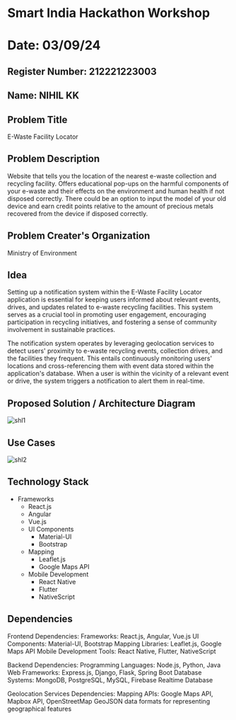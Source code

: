 # Smart India Hackathon Workshop
# Date: 03/09/24
## Register Number: 212221223003
## Name: NIHIL KK
## Problem Title
E-Waste Facility Locator
## Problem Description
Website that tells you the location of the nearest e-waste collection and recycling facility. Offers educational pop-ups on the harmful components of your e-waste and their effects on the environment and human health if not disposed correctly. There could be an option to input the model of your old device and earn credit points relative to the amount of precious metals recovered from the device if disposed correctly.
## Problem Creater's Organization
Ministry of Environment

## Idea

Setting up a notification system within the E-Waste Facility Locator application is essential for keeping users informed about relevant events, drives, and updates related to e-waste recycling facilities. This system serves as a crucial tool in promoting user engagement, encouraging participation in recycling initiatives, and fostering a sense of community involvement in sustainable practices.

The notification system operates by leveraging geolocation services to detect users' proximity to e-waste recycling events, collection drives, and the facilities they frequent. This entails continuously monitoring users' locations and cross-referencing them with event data stored within the application's database. When a user is within the vicinity of a relevant event or drive, the system triggers a notification to alert them in real-time.

## Proposed Solution / Architecture Diagram
![shl1](https://github.com/Ayisharinsi/SIHPS/assets/148609304/8cb945af-a96f-4fd9-aa1d-7c58f64cbc2a)


## Use Cases
![shl2](https://github.com/Ayisharinsi/SIHPS/assets/148609304/285541b5-d62f-4d62-a50b-084ed386a7e8)

## Technology Stack
- Frameworks
    - React.js
    - Angular
    - Vue.js
  - UI Components
    - Material-UI
    - Bootstrap
  - Mapping
    - Leaflet.js
    - Google Maps API
  - Mobile Development
    - React Native
    - Flutter
    - NativeScript

## Dependencies
Frontend Dependencies:
Frameworks: React.js, Angular, Vue.js
UI Components: Material-UI, Bootstrap
Mapping Libraries: Leaflet.js, Google Maps API
Mobile Development Tools: React Native, Flutter, NativeScript

Backend Dependencies:
Programming Languages: Node.js, Python, Java
Web Frameworks: Express.js, Django, Flask, Spring Boot
Database Systems: MongoDB, PostgreSQL, MySQL, Firebase Realtime Database

Geolocation Services Dependencies:
Mapping APIs: Google Maps API, Mapbox API, OpenStreetMap
GeoJSON data formats for representing geographical features
